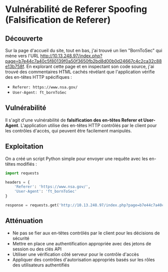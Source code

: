 # Vulnérabilité de Referer Spoofing (Falsification de Referer)

## Découverte
Sur la page d'accueil du site, tout en bas, j'ai trouvé un lien "BornToSec" qui mène vers l'URL http://10.13.248.97/index.php?page=b7e44c7a40c5f80139f0a50f3650fb2bd8d00b0d24667c4c2ca32c88e13b758f. En explorant cette page et en inspectant son code source, j'ai trouvé des commentaires HTML cachés révélant que l'application vérifie des en-têtes HTTP spécifiques :
- `Referer: https://www.nsa.gov/`
- `User-Agent: ft_bornToSec`

## Vulnérabilité
Il s'agit d'une vulnérabilité de **falsification des en-têtes Referer et User-Agent**. L'application utilise des en-têtes HTTP contrôlés par le client pour les contrôles d'accès, qui peuvent être facilement manipulés.

## Exploitation
On a créé un script Python simple pour envoyer une requête avec les en-têtes modifiés :
```python
import requests

headers = {
    'Referer': 'https://www.nsa.gov/',
    'User-Agent': 'ft_bornToSec'
}

response = requests.get('http://10.13.248.97/index.php?page=b7e44c7a40c5f80139f0a50f3650fb2bd8d00b0d24667c4c2ca32c88e13b758f', headers=headers)
```

## Atténuation
- Ne pas se fier aux en-têtes contrôlés par le client pour les décisions de sécurité
- Mettre en place une authentification appropriée avec des jetons de session ou des clés API
- Utiliser une vérification côté serveur pour le contrôle d'accès
- Appliquer des contrôles d'autorisation appropriés basés sur les rôles des utilisateurs authentifiés